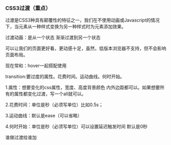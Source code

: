 ###  CSS3过渡（重点）

过渡是CSS3种具有颠覆性的特征之一，我们在不使用动画或Javascript的情况下，当元素从一种样式变换为另一种样式时为元素添加效果。

过渡动画：是从一个状态 渐渐过渡到另一个状态

可以让我们的页面更好看，更动感十足，虽然，低版本浏览器不支持，但不会影响页面布局。

 现在常和：hover一起搭配使用

transition:要过度的属性。花费时间。运动曲线。何时开始。 

1.属性：想要变化的css属性，宽度、高度背景颜色 内外边距都可以。如果想要所有的属性都变化过渡，写一个all就可以。

2.花费时间：单位是秒（必须写单位）比如0.5s；

3.运动曲线：默认是ease（可以省略）

4.何时开始：单位是秒（必须写单位）可以设置延迟触发时间 默认是0秒

谁做过渡给谁加 